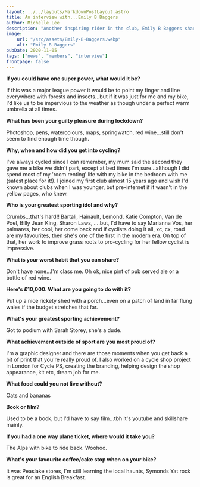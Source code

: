 ```yaml
---
layout: ../../layouts/MarkdownPostLayout.astro
title: An interview with...Emily B Baggers
author: Michelle Lee
description: "Another inspiring rider in the club, Emily B Baggers shares her deepest shareable thoughts. Read more and get to know your fellow club riders..."
image:
    url: "/src/assets/Emily-B-Baggers.webp"
    alt: "Emily B Baggers"
pubDate: 2020-11-05
tags: ["news", "members", "interview"]
frontpage: false
---
```


**If you could have one super power, what would it be?**

If this was a major league power it would be to point my finger and line everywhere with forests and insects...but if it was just for me and my bike, I'd like us to be impervious to the weather as though under a perfect warm umbrella at all times.



**What has been your guilty pleasure during lockdown?**

Photoshop, pens, watercolours, maps, springwatch, red wine...still don't seem to find enough time though.



**Why, when and how did you get into cycling?**

I've always cycled since I can remember, my mum said the second they gave me a bike we didn't part, except at bed times I'm sure...although I did spend most of my 'room renting' life with my bike in the bedroom with me (safest place for it!). I joined my first club almost 15 years ago and wish I'd known about clubs when I was younger, but pre-internet if it wasn't in the yellow pages, who knew.



**Who is your greatest sporting idol and why?**

Crumbs...that's hard!! Bartali, Hainault, Lemond, Katie Compton, Van de Poel, Billy Jean King, Sharon Laws, ....but, I'd have to say Marianna Vos, her palmares, her cool, her come back and if cyclists doing it all, xc, cx, road are my favourites, then she's one of the first in the modern era. On top of that, her work to improve grass roots to pro-cycling for her fellow cyclist is impressive.


**What is your worst habit that you can share?**

Don't have none...I'm class me. Oh ok, nice pint of pub served ale or a bottle of red wine.


**Here's £10,000. What are you going to do with it?**

Put up a nice rickety shed with a porch...even on a patch of land in far flung wales if the budget stretches that far.


**What's your greatest sporting achievement?**

Got to podium with Sarah Storey, she's a dude.


**What achievement outside of sport are you most proud of?**

I'm a graphic designer and there are those moments when you get back a bit of print that you're really proud of. I also worked on a cycle shop project in London for Cycle PS, creating the branding, helping design the shop appearance, kit etc, dream job for me.


**What food could you not live without?**

Oats and bananas


**Book or film?**

Used to be a book, but I'd have to say film...tbh it's youtube and skillshare mainly.



**If you had a one way plane ticket, where would it take you?**

The Alps with bike to ride back. Woohoo.



**What's your favourite coffee/cake stop when on your bike?**

It was Peaslake stores, I'm still learning the local haunts, Symonds Yat rock is great for an English Breakfast.